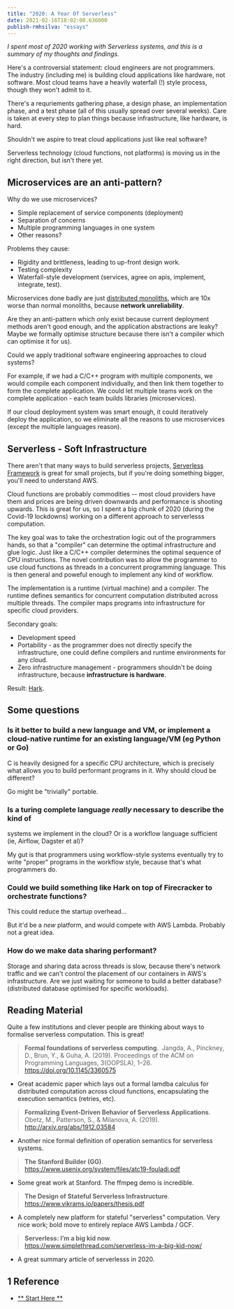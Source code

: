 ```yaml
---
title: "2020: A Year Of Serverless"
date: 2021-02-16T18:02:08.636000
publish-rmhsilva: "essays"
---
```




_I spent most of 2020 working with Serverless systems, and this is a summary of my thoughts and findings._

Here's a controversial statement: cloud engineers are not programmers. The industry (including me) is building cloud applications like hardware, not software. Most cloud teams have a heavily waterfall (!) style process, though they won't admit to it.

There's a requriements gathering phase, a design phase, an implementation phase, and a test phase (all of this usually spread over several weeks). Care is taken at every step to plan things because infrastructure, like hardware, is hard.

Shouldn't we aspire to treat cloud applications just like real software?

Serverless technology (cloud functions, not platforms) is moving us in the right direction, but isn't there yet.

## Microservices are an anti-pattern?

Why do we use microservices?

* Simple replacement of service components (deployment)
* Separation of concerns
* Multiple programming languages in one system
* Other reasons?

Problems they cause:

* Rigidity and brittleness, leading to up-front design work.
* Testing complexity
* Waterfall-style development (services, agree on apis, implement, integrate, test).

Microservices done badly are just [distributed monoliths](https://changelog.com/posts/monoliths-are-the-future), which are 10x worse than normal monoliths, because **network unreliability**.

Are they an anti-pattern which only exist because current deployment methods aren't good enough, and the application abstractions are leaky? Maybe we formally optimise structure because there isn't a compiler which can optimise it for us).

Could we apply traditional software engineering approaches to cloud systems?

For example, if we had a C/C++ program with multiple components, we would
compile each component individually, and then link them together to form the complete application. We could let multiple teams work on the complete application - each team builds libraries (microservices).

If our cloud deployment system was smart enough, it could iteratively deploy the application, so we eliminate all the reasons to use microservices (except the multiple languages reason).

## Serverless - Soft Infrastructure

There aren't that many ways to build serverless projects, [Serverless
Framework](https://serverless.com) is great for small projects, but if you're doing something bigger, you'll need to understand AWS.

Cloud functions are probably commodities -- most cloud providers have them and prices are being driven downwards and performance is shooting upwards. This is great for us, so I spent a big chunk of 2020 (during the Covid-19 lockdowns) working on a different approach to serverlesss computation.

The key goal was to take the orchestration logic out of the programmers hands, so that a "compiler" can determine the optimal infrastructure and glue logic. Just like a C/C++ compiler determines the optimal sequence of CPU instructions. The novel contribution was to allow the programmer to use cloud functions as threads in a concurrent programming language. This is then general and poweful enough to implement any kind of workflow.

The implementation is a runtime (virtual machine) and a compiler. The runtime defines semantics for concurrent computation distributed across multiple threads. The compiler maps programs into infrastructure for specific cloud providers.

Secondary goals:

* Development speed
* Portability - as the programmer does not directly specify the infrastructure, one could define compilers and runtime environments for any cloud.
* Zero infrastructure management - programmers shouldn't be doing infrastructure, because **infrastructure is hardware**.

Result: [Hark](https://condense9.com).

## Some questions

### Is it better to build a new language and VM, or implement a cloud-native runtime for an existing language/VM (eg Python or Go)

C is heavily designed for a specific CPU architecture, which is precisely what allows you to build performant programs in it. Why should cloud be different?

Go might be "trivially" portable.

### Is a turing complete language _really_ necessary to describe the kind of
systems we implement in the cloud? Or is a workflow language sufficient (ie, Airflow, Dagster et al)?

My gut is that programmers using workflow-style systems eventually try to write "proper" programs in the workflow style, because that's what programmers do.

### Could we build something like Hark on top of Firecracker to orchestrate functions?

This could reduce the startup overhead...

But it'd be a _new_ platform, and would compete with AWS Lambda. Probably not a great idea.

### How do we make data sharing performant?

Storage and sharing data across threads is slow, because there's network traffic and we can't control the placement of our containers in AWS's infrastructure. Are we just waiting for someone to build a better database? (distributed database optimised for specific workloads).

## Reading Material

Quite a few institutions and clever people are thinking about ways to formalise serverless computation. This is great!

> **Formal foundations of serverless computing**.  Jangda, A., Pinckney, D.,
Brun, Y., & Guha, A. (2019). Proceedings of the ACM on Programming Languages, 3(OOPSLA), 1–26. https://doi.org/10.1145/3360575

* Great academic paper which lays out a formal lamdba calculus for distributed computation across cloud functions, encapsulating the execution semantics (retries, etc).

> **Formalizing Event-Driven Behavior of Serverless Applications**.  Obetz, M., Patterson, S., & Milanova, A. (2019). http://arxiv.org/abs/1912.03584

* Another nice formal definition of operation semantics for serverless systems.

> **The Stanford Builder (GG)**.
https://www.usenix.org/system/files/atc19-fouladi.pdf

* Some great work at Stanford. The ffmpeg demo is incredible.

> **The Design of Stateful Serverless Infrastructure**.
https://www.vikrams.io/papers/thesis.pdf

* A completely new platform for stateful "serverless" computation. Very nice
work; bold move to entirely replace AWS Lambda / GCF.

> **Serverless: I’m a big kid now**.
https://www.simplethread.com/serverless-im-a-big-kid-now/

* A great summary article of serverlesss in 2020.

<div markdown="1" class="roam-backrefs">

## 1 Reference

- [** Start Here **](/content/start-here)

</div>